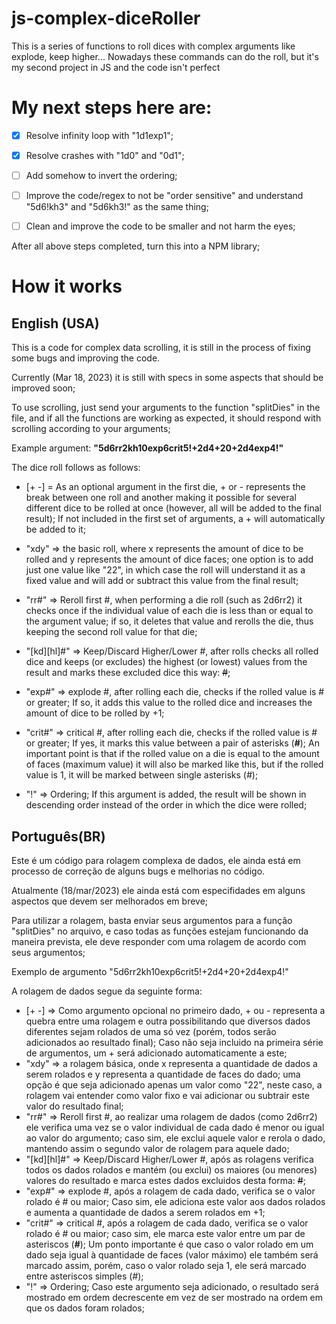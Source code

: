 
# js-complex-diceRoller
This is a series of functions to roll dices with complex arguments like explode, keep higher...
Nowadays these commands can do the roll, but it's my second project in JS and the code isn't perfect

# My next steps here are:

- [x] Resolve infinity loop with "1d1exp1";
- [x] Resolve crashes with "1d0" and "0d1";
- [ ] Add somehow to invert the ordering;
- [ ] Improve the code/regex to not be "order sensitive" and understand "5d6!kh3" and "5d6kh3!" as the same thing;
- [ ] Clean and improve the code to be smaller and not harm the eyes;


After all above steps completed, turn this into a NPM library;


# How it works
## English (USA)

This is a code for complex data scrolling, it is still in the process of fixing some bugs and improving the code.

Currently (Mar 18, 2023) it is still with specs in some aspects that should be improved soon;

To use scrolling, just send your arguments to the function "splitDies" in the file, and if all the functions are working as expected, it should respond with scrolling according to your arguments;

Example argument: **"5d6rr2kh10exp6crit5!+2d4+20+2d4exp4!"**

The dice roll follows as follows:

+ [+ -] = As an optional argument in the first die, + or - represents the break between one roll and another making it possible for several different dice to be rolled at once (however, all will be added to the final result);
     If not included in the first set of arguments, a + will automatically be added to it;

+ "xdy" => the basic roll, where x represents the amount of dice to be rolled and y represents the amount of dice faces; one option is to add just one value like "22", in which case the roll will understand it as a fixed value and will add or subtract this value from the final result;

+ "rr#" => Reroll first #, when performing a die roll (such as 2d6rr2) it checks once if the individual value of each die is less than or equal to the argument value; if so, it deletes that value and rerolls the die, thus keeping the second roll value for that die;

+ "[kd][hl]#" => Keep/Discard Higher/Lower #, after rolls checks all rolled dice and keeps (or excludes) the highest (or lowest) values from the result and marks these excluded dice this way: ~~#~~;

+ "exp#" => explode #, after rolling each die, checks if the rolled value is # or greater; If so, it adds this value to the rolled dice and increases the amount of dice to be rolled by +1;

+ "crit#" => critical #, after rolling each die, checks if the rolled value is # or greater; If yes, it marks this value between a pair of asterisks (**#**); An important point is that if the rolled value on a die is equal to the amount of faces (maximum value) it will also be marked like this, but if the rolled value is 1, it will be marked between single asterisks (*#*);

+ "!" => Ordering; If this argument is added, the result will be shown in descending order instead of the order in which the dice were rolled;

## Português(BR)

Este é um código para rolagem complexa de dados, ele ainda está em processo de correção de alguns bugs e melhorias no código.

Atualmente (18/mar/2023) ele ainda está com especifidades em alguns aspectos que devem ser melhorados em breve;

Para utilizar a rolagem, basta enviar seus argumentos para a função "splitDies" no arquivo, e caso todas as funções estejam funcionando da maneira prevista, ele deve responder com uma rolagem de acordo com seus argumentos;

Exemplo de argumento "5d6rr2kh10exp6crit5!+2d4+20+2d4exp4!"

A rolagem de dados segue da seguinte forma:

+ [+ -] => Como argumento opcional no primeiro dado, + ou - representa a quebra entre uma rolagem e outra possibilitando que diversos dados diferentes sejam rolados de uma só vez (porém, todos serão adicionados ao resultado final);
     Caso não seja incluido na primeira série de argumentos, um + será adicionado automaticamente a este;
 + "xdy" => a rolagem básica, onde x representa a quantidade de dados a serem rolados e y representa a quantidade de faces do dado; uma opção é que seja adicionado apenas um valor como "22", neste caso, a rolagem vai entender como valor fixo e vai adicionar ou subtrair este valor do resultado final;
+  "rr#" => Reroll first #, ao realizar uma rolagem de dados (como 2d6rr2) ele verifica uma vez se o valor individual de cada dado é menor ou igual ao valor do argumento; caso sim, ele exclui aquele valor e rerola o dado, mantendo assim o segundo valor de rolagem para aquele dado;
 + "[kd][hl]#" => Keep/Discard Higher/Lower #, após as rolagens verifica todos os dados rolados e mantém (ou exclui) os maiores (ou menores) valores do resultado e marca estes dados excluidos desta forma: ~~#~~;
  + "exp#" => explode #, após a rolagem de cada dado, verifica se o valor rolado é # ou maior; Caso sim, ele adiciona este valor aos dados rolados e aumenta a quantidade de dados a serem rolados em +1;
+ "crit#" => critical #, após a rolagem de cada dado, verifica se o valor rolado é # ou maior; caso sim, ele marca este valor entre um par de asteriscos (**#**);
     Um ponto importante é que caso o valor rolado em um dado seja igual à quantidade de faces (valor máximo) ele também será marcado assim, porém, caso o valor rolado seja 1, ele será marcado entre asteriscos simples (*#*);
+ "!" => Ordering; Caso este argumento seja adicionado, o resultado será mostrado em ordem decrescente em vez de ser mostrado na ordem em que os dados foram rolados;
